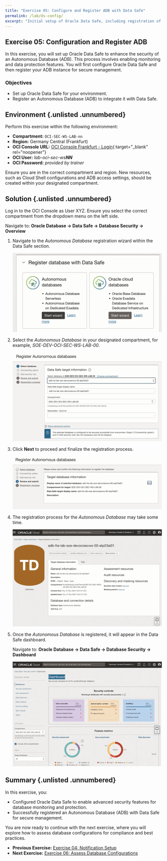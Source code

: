 ```yaml
---
title: "Exercise 05: Configure and Register ADB with Data Safe"
permalink: /lab/ds-config/
excerpt: "Initial setup of Oracle Data Safe, including registration of an Autonomous Database."
---
```

<!-- markdownlint-disable MD013 -->
<!-- markdownlint-disable MD024 -->
<!-- markdownlint-disable MD033 -->
<!-- markdownlint-disable MD041 -->

## Exercise 05: Configuration and Register ADB

In this exercise, you will set up Oracle Data Safe to enhance the security of an Autonomous Database (ADB). This process involves enabling monitoring and data protection features. You will first configure Oracle Data Safe and then register your ADB instance for secure management.

### Objectives

- Set up Oracle Data Safe for your environment.
- Register an Autonomous Database (ADB) to integrate it with Data Safe.

## Environment {.unlisted .unnumbered}

Perform this exercise within the following environment:

- **Compartment:** `OCI-SEC-WS-LAB-nn`
- **Region:** Germany Central (Frankfurt)
- **OCI Console URL:** [OCI Console Frankfurt - Login](https://console.eu-frankfurt-1.oraclecloud.com){:target="_blank" rel="noopener"}
- **OCI User:** *lab-oci-sec-ws**NN***
- **OCI Password:** *provided by trainer*

Ensure you are in the correct compartment and region. New resources, such as Cloud Shell configurations and ADB access settings, should be created within your designated compartment.

## Solution {.unlisted .unnumbered}

Log in to the OCI Console as User XYZ. Ensure you select the correct compartment from the dropdown menu on the left side.

Navigate to:
**Oracle Database -> Data Safe -> Database Security -> Overview**

1. Navigate to the *Autonomous Database* registration wizard within the Data Safe section.

    ![>> step_1](../../images/ex05_ds_register01.png)

2. Select the *Autonomous Database* in your designated compartment, for example, *SOE-DEV-OCI-SEC-WS-LAB-00*.

    ![>> step_2](../../images/ex05_ds_register02.png)

3. Click **Next** to proceed and finalize the registration process.

    ![>> step_3](../../images/ex05_ds_register03.png)

4. The registration process for the *Autonomous Database* may take some time.

    ![>> step_4](../../images/ex05_ds_register04.png)

5. Once the *Autonomous Database* is registered, it will appear in the Data Safe dashboard.

    Navigate to: **Oracle Database -> Data Safe -> Database Security -> Dashboard**

    ![>> step_5](../../images/ex05_ds_register05.png)

## Summary {.unlisted .unnumbered}

In this exercise, you:

- Configured Oracle Data Safe to enable advanced security features for database monitoring and protection.
- Successfully registered an Autonomous Database (ADB) with Data Safe for secure management.

You are now ready to continue with the next exercise, where you will explore how to assess database configurations for compliance and best practices.

<!-- For Pandoc -->
- **Previous Exercise:** [Exercise 04: Notification Setup](#exercise-04-notification-setup)
- **Next Exercise:** [Exercise 06: Assess Database Configurations](#exercise-06-assess-database-configurations)

<!-- For Jekyll -->
<!-- 
- **Previous Exercise:** [Exercise 04: Notification Setup](../ex02/2x04-Exercise.md)
- **Next Exercise:** [Exercise 06: Assess Database Configurations](../ex03/3x06-Exercise.md)
-->

